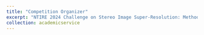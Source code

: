 ```yaml
---
title: "Competition Organizer"
excerpt: "NTIRE 2024 Challenge on Stereo Image Super-Resolution: Methods and Results @ CVPR 2024 <br/>[[Webpage](https://codalab.lisn.upsaclay.fr/competitions/17245)] [[Project](https://github.com/SYSU-SAIL/Stereo-Image-SR/tree/NTIRE2024)] <br/><img src='/images/ntire2024.png' width='400' />"
collection: academicservice
---
```

